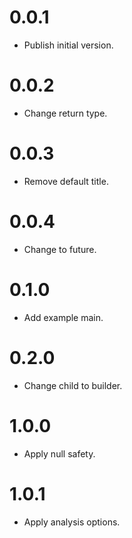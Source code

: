 # 0.0.1

  * Publish initial version.

# 0.0.2

  * Change return type.

# 0.0.3

  * Remove default title.

# 0.0.4

  * Change to future.

# 0.1.0

  * Add example main.

# 0.2.0

  * Change child to builder.

# 1.0.0

  * Apply null safety.

# 1.0.1

  * Apply analysis options.
